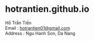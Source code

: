 # hotrantien.github.io
Hồ Trần Tiến <br>
Email : 
hotrantien01@gmail.com <br>
Address : 
Ngu Hanh Son, Da Nang
